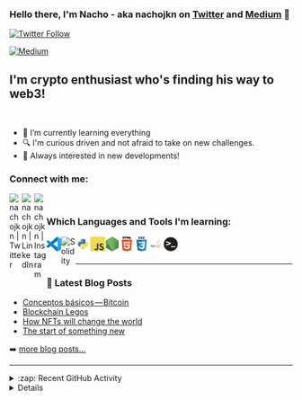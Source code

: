 <link href:"./style.css" rel="stylesheet"></link>

### Hello there, I'm Nacho - aka nachojkn on [Twitter][twitter] and [Medium][medium] 👋

[![Twitter Follow](https://img.shields.io/twitter/follow/nachojkn?color=1DA1F2&logo=Twitter&style=for-the-badge)](https://twitter.com/nachojkn?ref_src=twsrc%5Etfw)

[![Medium](https://img.shields.io/badge/-Follow%20%40nachojkn%20on%20Medium-%230F3B54?logo=medium&style=for-the-badge&link=https://nachojkn.medium.com/)](https://nachojkn.medium.com/)

## I'm crypto enthusiast who's finding his way to web3!

<br />

- 🌱 I’m currently learning everything
- 🔍 I'm curious driven and not afraid to take on new challenges.
- 📄 Always interested in new developments!

### Connect with me:

[<img align="left" alt="nachojkn | Twitter" width="22px" src="https://cdn.jsdelivr.net/npm/simple-icons@v3/icons/twitter.svg" />][twitter]
[<img align="left" alt="nachojkn | LinkedIn" width="22px" src="https://cdn.jsdelivr.net/npm/simple-icons@v3/icons/linkedin.svg" />][linkedin]
[<img align="left" alt="nachojkn | Instagram" width="22px" src="https://cdn.jsdelivr.net/npm/simple-icons@v3/icons/medium.svg" />][medium]

<br />

### Which Languages and Tools I'm learning:

<img align="left" alt="Visual Studio Code" width="26px" src="https://raw.githubusercontent.com/github/explore/80688e429a7d4ef2fca1e82350fe8e3517d3494d/topics/visual-studio-code/visual-studio-code.png" />

<img align="left" alt="Solidity" width="26px" src="https://solidity-by-example.org/static/media/logo.9a07f18c.svg" />

<img align="left" alt="Solidity" width="26px" src="https://raw.githubusercontent.com/github/explore/80688e429a7d4ef2fca1e82350fe8e3517d3494d/topics/python/python.png" />

<img align="left" alt="JavaScript" width="26px" src="https://raw.githubusercontent.com/github/explore/80688e429a7d4ef2fca1e82350fe8e3517d3494d/topics/javascript/javascript.png" />

<img align="left" alt="Node.js" width="26px" src="https://raw.githubusercontent.com/github/explore/80688e429a7d4ef2fca1e82350fe8e3517d3494d/topics/nodejs/nodejs.png" />

<img align="left" alt="HTML5" width="26px" src="https://raw.githubusercontent.com/github/explore/80688e429a7d4ef2fca1e82350fe8e3517d3494d/topics/html/html.png" />

<img align="left" alt="CSS3" width="26px" src="https://raw.githubusercontent.com/github/explore/80688e429a7d4ef2fca1e82350fe8e3517d3494d/topics/css/css.png" />

<img align="left" alt="MySQL" width="26px" src="https://raw.githubusercontent.com/github/explore/80688e429a7d4ef2fca1e82350fe8e3517d3494d/topics/mysql/mysql.png" />

<img align="left" alt="Terminal" width="26px" src="https://raw.githubusercontent.com/github/explore/80688e429a7d4ef2fca1e82350fe8e3517d3494d/topics/terminal/terminal.png" />

<br />
<br />

---

### 📕 Latest Blog Posts

<!-- BLOG-POST-LIST:START -->

- [Conceptos básicos — Bitcoin](https://nachojkn.medium.com/conceptos-b%C3%A1sicos-bitcoin-5ee95d62fb33?source=rss-1d7488818b40------2)
- [Blockchain Legos](https://nachojkn.medium.com/blockchain-legos-d39444c04fd1?source=rss-1d7488818b40------2)
- [How NFTs will change the world](https://blog.personalitynft.com/how-nfts-will-change-the-world-ade792f9a29b?source=rss-1d7488818b40------2)
- [The start of something new](https://nachojkn.medium.com/the-start-of-something-new-8a32e714576?source=rss-1d7488818b40------2)
<!-- BLOG-POST-LIST:END -->

➡️ [more blog posts...](https://nachojkn.medium.com)

---

<details>
  <summary>:zap: Recent GitHub Activity</summary>
  
<!--START_SECTION:activity-->

<!--END_SECTION:activity-->

</details>
<!-- VERCEL DEPLOYMENT CREATION BROAKEN
<details>
  <summary>:zap: GitHub Stats</summary>
  
  <img align="left" alt="nachojkn's GitHub Stats" src="https://github-readme-stats.nachojkn.vercel.app/api?username=nachojkn&count_private=true&show_icons=true&hide_border=true&theme=github_dark" />

</details>
-->
<details>

[![Top Langs](https://github-readme-stats.vercel.app/api/top-langs/?username=anuraghazra)](https://github.com/anuraghazra/github-readme-stats)

</details>

[twitter]: https://twitter.com/nachojkn
[medium]: https://nachojkn.medium.com/
[linkedin]: https://www.linkedin.com/in/ignacio-jakin/?locale=en_US

